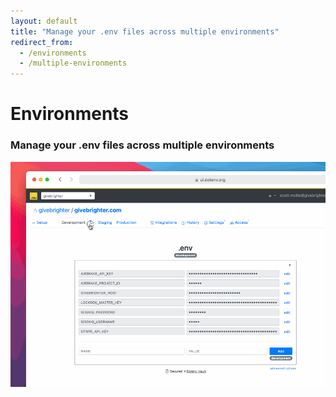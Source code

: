 ```yaml
---
layout: default
title: "Manage your .env files across multiple environments"
redirect_from:
  - /environments
  - /multiple-environments
---
```


<div class="row">
  <div class="col-lg-8 offset-lg-2">
    <h1 class="text-center h5 text-secondary font-monospace mt-5 pb-0 mb-0 fw-normal">Environments</h1>
    <h3 class="text-center h2 fw-bold">Manage your .env files across multiple environments</h3>
  </div>
</div>

<div class="row mb-5">
  <div class="col-lg-6 offset-lg-3">
    <img src="/assets-www/img/cloudinary/multiple-environments-dd9fb70b646a091813ec5be6b67f0e524be605b31467985f96dcafc5bc9a30e3_rtsye7.gif" class="w-100 border border-4 rounded" />
  </div>
</div>
